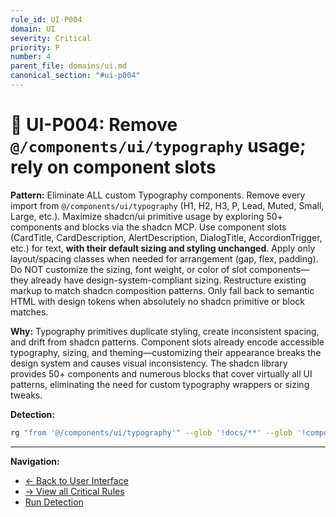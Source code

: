 ```yaml
---
rule_id: UI-P004
domain: UI
severity: Critical
priority: P
number: 4
parent_file: domains/ui.md
canonical_section: "#ui-p004"
---
```


# 🔴 UI-P004: Remove `@/components/ui/typography` usage; rely on component slots

**Pattern:** Eliminate ALL custom Typography components. Remove every import from `@/components/ui/typography` (H1, H2, H3, P, Lead, Muted, Small, Large, etc.). Maximize shadcn/ui primitive usage by exploring 50+ components and blocks via the shadcn MCP. Use component slots (CardTitle, CardDescription, AlertDescription, DialogTitle, AccordionTrigger, etc.) for text, **with their default sizing and styling unchanged**. Apply only layout/spacing classes when needed for arrangement (gap, flex, padding). Do NOT customize the sizing, font weight, or color of slot components—they already have design-system-compliant sizing. Restructure existing markup to match shadcn composition patterns. Only fall back to semantic HTML with design tokens when absolutely no shadcn primitive or block matches.

**Why:** Typography primitives duplicate styling, create inconsistent spacing, and drift from shadcn patterns. Component slots already encode accessible typography, sizing, and theming—customizing their appearance breaks the design system and causes visual inconsistency. The shadcn library provides 50+ components and numerous blocks that cover virtually all UI patterns, eliminating the need for custom typography wrappers or sizing tweaks.

**Detection:**
```bash
rg "from '@/components/ui/typography'" --glob '!docs/**' --glob '!components/ui/**'
```

---

**Navigation:**
- [← Back to User Interface](../ui.md#ui-p004)
- [→ View all Critical Rules](README.md)
- [Run Detection](../../_automation/detect-ui-violations.sh)
